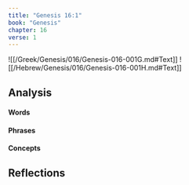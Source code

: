 ```yaml
---
title: "Genesis 16:1"
book: "Genesis"
chapter: 16
verse: 1
---
```

![[/Greek/Genesis/016/Genesis-016-001G.md#Text]]
![[/Hebrew/Genesis/016/Genesis-016-001H.md#Text]]

## Analysis

#### Words

#### Phrases

#### Concepts

## Reflections
